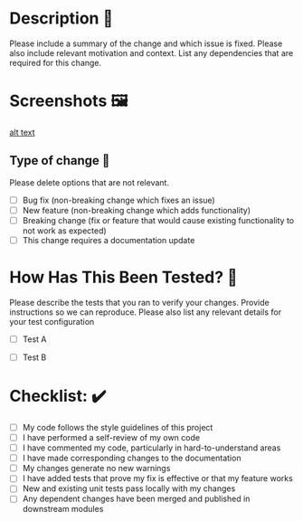 # Description 📰

Please include a summary of the change and which issue is fixed. Please also include relevant motivation and context. List any dependencies that are required for this change.

# Screenshots 🖼️

[alt text](https://github.com/adam-p/markdown-here/raw/master/src/common/images/icon48.png "Logo Title Text 1")

## Type of change 🍪

Please delete options that are not relevant.

- [ ] Bug fix (non-breaking change which fixes an issue)
- [ ] New feature (non-breaking change which adds functionality)
- [ ] Breaking change (fix or feature that would cause existing functionality to not work as expected)
- [ ] This change requires a documentation update

# How Has This Been Tested? 🧪

Please describe the tests that you ran to verify your changes. Provide instructions so we can reproduce. Please also list any relevant details for your test configuration

- [ ] Test A
- [ ] Test B


# Checklist: ✔️

- [ ] My code follows the style guidelines of this project
- [ ] I have performed a self-review of my own code
- [ ] I have commented my code, particularly in hard-to-understand areas
- [ ] I have made corresponding changes to the documentation
- [ ] My changes generate no new warnings
- [ ] I have added tests that prove my fix is effective or that my feature works
- [ ] New and existing unit tests pass locally with my changes
- [ ] Any dependent changes have been merged and published in downstream modules
